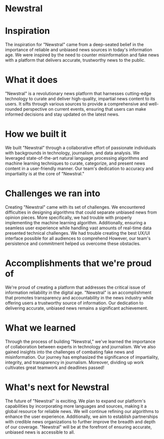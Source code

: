 # Newstral
# Inspiration
The inspiration for "Newstral" came from a deep-seated belief in the importance of reliable and unbiased news sources in today's information age. We were inspired by the need to counter misinformation and fake news with a platform that delivers accurate, trustworthy news to the public.

# What it does
"Newstral" is a revolutionary news platform that harnesses cutting-edge technology to curate and deliver high-quality, impartial news content to its users. It sifts through various sources to provide a comprehensive and well-rounded perspective on current events, ensuring that users can make informed decisions and stay updated on the latest news.

# How we built it
We built "Newstral" through a collaborative effort of passionate individuals with backgrounds in technology, journalism, and data analysis. We leveraged state-of-the-art natural language processing algorithms and machine learning techniques to curate, categorize, and present news content in a user-friendly manner. Our team's dedication to accuracy and impartiality is at the core of "Newstral."

# Challenges we ran into
Creating "Newstral" came with its set of challenges. We encountered difficulties in designing algorithms that could separate unbiased news from opinion pieces. More specifically, we had trouble with properly implementing the machine learning algorithm. Additionally, ensuring a seamless user experience while handling vast amounts of real-time data presented technical challenges. We had trouble creating the best UX/UI interface possible for all audiences to comprehend However, our team's persistence and commitment helped us overcome these obstacles.

# Accomplishments that we're proud of
We're proud of creating a platform that addresses the critical issue of information reliability in the digital age. "Newstral" is an accomplishment that promotes transparency and accountability in the news industry while offering users a trustworthy source of information. Our dedication to delivering accurate, unbiased news remains a significant achievement.

# What we learned
Through the process of building "Newstral," we've learned the importance of collaboration between experts in technology and journalism. We've also gained insights into the challenges of combating fake news and misinformation. Our journey has emphasized the significance of impartiality, integrity, and transparency in journalism. Moreover, dividing up work cultivates great teamwork and deadlines passed!

# What's next for Newstral
The future of "Newstral" is exciting. We plan to expand our platform's capabilities by incorporating more languages and sources, making it a global resource for reliable news. We will continue refining our algorithms to enhance the user experience. Additionally, we aim to establish partnerships with credible news organizations to further improve the breadth and depth of our coverage. "Newstral" will be at the forefront of ensuring accurate, unbiased news is accessible to all.
